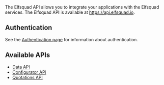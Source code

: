 The Elfsquad API allows you to integrate your applications with the Elfsquad services. The Elfsquad API is available at https://api.elfsquad.io.

## Authentication
See the [Authentication page](authentication) for information about authentication.

## Available APIs

* [Data API](apis/data)
* [Configurator API](apis/configurator)
* [Quotations API](apis/quotations)
